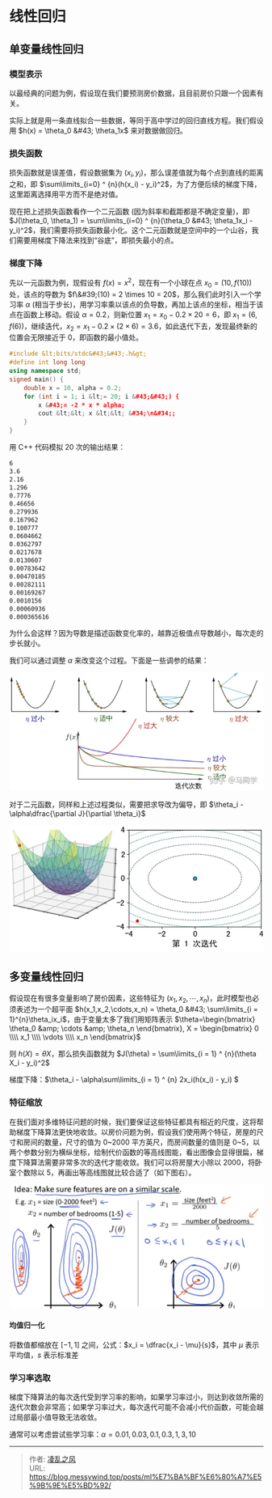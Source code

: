 # 线性回归


## 单变量线性回归
### 模型表示
以最经典的问题为例，假设现在我们要预测房价数据，且目前房价只跟一个因素有关。

实际上就是用一条直线拟合一些数据，等同于高中学过的回归直线方程。我们假设用 $h(x) = \theta_0 &#43; \theta_1x$ 来对数据做回归。

### 损失函数

损失函数就是误差值，假设数据集为 $(x_i,y_i)$，那么误差值就为每个点到直线的距离之和，即 $\sum\limits_{i=0} ^ {n}(h(x_i) - y_i)^2$，为了方便后续的梯度下降，这里距离选择用平方而不是绝对值。

现在把上述损失函数看作一个二元函数 (因为斜率和截距都是不确定变量)，即 $J(\theta_0, \theta_1) = \sum\limits_{i=0} ^ {n}(\theta_0 &#43; \theta_1x_i - y_i)^2$，我们需要将损失函数最小化。这个二元函数就是空间中的一个山谷，我们需要用梯度下降法来找到“谷底”，即损失最小的点。

### 梯度下降

先以一元函数为例，现假设有 $f(x) = x ^ 2$，现在有一个小球在点 $x_0 = (10, f(10))$ 处，该点的导数为 $f\&#39;(10) = 2 \times 10 = 20$，那么我们此时引入一个学习率 $\alpha$ (相当于步长)，用学习率乘以该点的负导数，再加上该点的坐标，相当于该点在函数上移动。假设 $\alpha = 0.2$，则新位置 $x_1 = x_0 - 0.2 \times 20 = 6$，即 $x_1 = (6, f(6))$，继续迭代，$x_2 = x_1 - 0.2 \times (2 \times 6) = 3.6$，如此迭代下去，发现最终新的位置会无限接近于 $0$，即函数的最小值处。

```cpp
#include &lt;bits/stdc&#43;&#43;.h&gt;
#define int long long
using namespace std;
signed main() {
    double x = 10, alpha = 0.2;
    for (int i = 1; i &lt;= 20; i &#43;&#43;) {
        x &#43;= -2 * x * alpha;
        cout &lt;&lt; x &lt;&lt; &#34;\n&#34;;
    }
}
```

用 C&#43;&#43; 代码模拟 20 次的输出结果：

```text
6
3.6
2.16
1.296
0.7776
0.46656
0.279936
0.167962
0.100777
0.0604662
0.0362797
0.0217678
0.0130607
0.00783642
0.00470185
0.00282111
0.00169267
0.0010156
0.00060936
0.000365616
```

为什么会这样？因为导数是描述函数变化率的，越靠近极值点导数越小，每次走的步长就小。

我们可以通过调整 $\alpha$ 来改变这个过程。下面是一些调参的结果：

![1](/image/ML/1.webp)

对于二元函数，同样和上述过程类似，需要把求导改为偏导，即 $\theta_i -\alpha\dfrac{\partial J}{\partial \theta_i}$

![1](/image/ML/2.webp)


## 多变量线性回归

假设现在有很多变量影响了房价因素，这些特征为 $(x_1,x_2,\cdots,x_n)$，此时模型也必须表述为一个超平面 $h(x_1,x_2,\cdots,x_n) = \theta_0 &#43; \sum\limits_{i = 1}^{n}\theta_ix_i$，由于变量太多了我们用矩阵表示 $\theta=\begin{bmatrix}
 \theta_0 &amp; \cdots &amp; \theta_n
\end{bmatrix}, X = \begin{bmatrix} 0 \\\\ x_1 \\\\ \vdots \\\\ x_n \end{bmatrix}$

则 $h(X) = \theta X$，那么损失函数就为 $J(\theta) = \sum\limits_{i = 1} ^ {n}(\theta X_i - y_i)^2$

梯度下降：$\theta_i - \alpha\sum\limits_{i = 1} ^ {n} 2x_i(h(x_i) - y_i) $

### 特征缩放

在我们面对多维特征问题的时候，我们要保证这些特征都具有相近的尺度，这将帮助梯度下降算法更快地收敛。以房价问题为例，假设我们使用两个特征，房屋的尺寸和房间的数量，尺寸的值为 0~2000 平方英尺，而房间数量的值则是 0~5，以两个参数分别为横纵坐标，绘制代价函数的等高线图能，看出图像会显得很扁，梯度下降算法需要非常多次的迭代才能收敛。我们可以将房屋大小除以 2000，将卧室个数除以 5，再画出等高线图就比较合适了（如下图右）。

![1](/image/ML/3.webp)

#### 均值归一化

将数值都缩放在 $[-1,1]$ 之间，公式：$x_i = \dfrac{x_i - \mu}{s}$，其中 $\mu$ 表示平均值，$s$ 表示标准差

### 学习率选取

梯度下降算法的每次迭代受到学习率的影响，如果学习率过小，则达到收敛所需的迭代次数会非常高；如果学习率过大，每次迭代可能不会减小代价函数，可能会越过局部最小值导致无法收敛。

通常可以考虑尝试些学习率：$\alpha = 0.01, 0.03, 0.1, 0.3, 1, 3,10$

---

> 作者: [凌乱之风](https://github.com/messywind)  
> URL: https://blog.messywind.top/posts/ml%E7%BA%BF%E6%80%A7%E5%9B%9E%E5%BD%92/  

